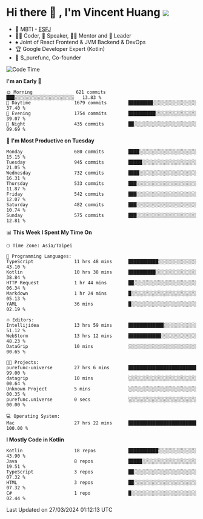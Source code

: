 # Hi there 👋 , I'm Vincent Huang ![](https://komarev.com/ghpvc/?username=Jian-Min-Huang)
- 👀 MBTI - [ESFJ](https://www.16personalities.com/esfj-personality)
- 👨‍💻 Coder, 🎤 Speaker, 👨‍🏫 Mentor and 🚀 Leader
- ♠️ Joint of React Frontend & JVM Backend & DevOps
- 🏆 Google Developer Expert (Kotlin)
- 💼 $_purefunc, Co-founder

<!--START_SECTION:waka-->
![Code Time](http://img.shields.io/badge/Code%20Time-3%2C557%20hrs%2046%20mins-blue)

**I'm an Early 🐤** 

```text
🌞 Morning                621 commits         ███░░░░░░░░░░░░░░░░░░░░░░   13.83 % 
🌆 Daytime                1679 commits        █████████░░░░░░░░░░░░░░░░   37.40 % 
🌃 Evening                1754 commits        ██████████░░░░░░░░░░░░░░░   39.07 % 
🌙 Night                  435 commits         ██░░░░░░░░░░░░░░░░░░░░░░░   09.69 % 
```
📅 **I'm Most Productive on Tuesday** 

```text
Monday                   680 commits         ████░░░░░░░░░░░░░░░░░░░░░   15.15 % 
Tuesday                  945 commits         █████░░░░░░░░░░░░░░░░░░░░   21.05 % 
Wednesday                732 commits         ████░░░░░░░░░░░░░░░░░░░░░   16.31 % 
Thursday                 533 commits         ███░░░░░░░░░░░░░░░░░░░░░░   11.87 % 
Friday                   542 commits         ███░░░░░░░░░░░░░░░░░░░░░░   12.07 % 
Saturday                 482 commits         ███░░░░░░░░░░░░░░░░░░░░░░   10.74 % 
Sunday                   575 commits         ███░░░░░░░░░░░░░░░░░░░░░░   12.81 % 
```


📊 **This Week I Spent My Time On** 

```text
🕑︎ Time Zone: Asia/Taipei

💬 Programming Languages: 
TypeScript               11 hrs 48 mins      ███████████░░░░░░░░░░░░░░   43.10 % 
Kotlin                   10 hrs 38 mins      ██████████░░░░░░░░░░░░░░░   38.84 % 
HTTP Request             1 hr 44 mins        ██░░░░░░░░░░░░░░░░░░░░░░░   06.34 % 
Markdown                 1 hr 24 mins        █░░░░░░░░░░░░░░░░░░░░░░░░   05.13 % 
YAML                     36 mins             █░░░░░░░░░░░░░░░░░░░░░░░░   02.19 % 

🔥 Editors: 
Intellijidea             13 hrs 59 mins      █████████████░░░░░░░░░░░░   51.12 % 
WebStorm                 13 hrs 12 mins      ████████████░░░░░░░░░░░░░   48.23 % 
DataGrip                 10 mins             ░░░░░░░░░░░░░░░░░░░░░░░░░   00.65 % 

🐱‍💻 Projects: 
purefunc-universe        27 hrs 6 mins       █████████████████████████   99.00 % 
datagrip                 10 mins             ░░░░░░░░░░░░░░░░░░░░░░░░░   00.64 % 
Unknown Project          5 mins              ░░░░░░░░░░░░░░░░░░░░░░░░░   00.35 % 
purefunc.universe        0 secs              ░░░░░░░░░░░░░░░░░░░░░░░░░   00.00 % 

💻 Operating System: 
Mac                      27 hrs 22 mins      █████████████████████████   100.00 % 
```

**I Mostly Code in Kotlin** 

```text
Kotlin                   18 repos            ███████████░░░░░░░░░░░░░░   43.90 % 
Java                     8 repos             █████░░░░░░░░░░░░░░░░░░░░   19.51 % 
TypeScript               3 repos             ██░░░░░░░░░░░░░░░░░░░░░░░   07.32 % 
HTML                     3 repos             ██░░░░░░░░░░░░░░░░░░░░░░░   07.32 % 
C#                       1 repo              █░░░░░░░░░░░░░░░░░░░░░░░░   02.44 % 
```




 Last Updated on 27/03/2024 01:12:13 UTC
<!--END_SECTION:waka-->
